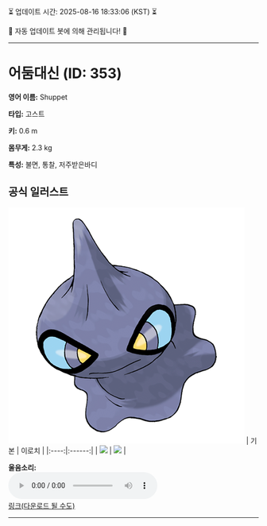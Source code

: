 
⏳ 업데이트 시간: 2025-08-16 18:33:06 (KST) ⏳

🤖 자동 업데이트 봇에 의해 관리됩니다! 🤖

---

# 어둠대신 (ID: 353)
**영어 이름:** Shuppet

**타입:** 고스트

**키:** 0.6 m

**몸무게:** 2.3 kg

**특성:** 불면, 통찰, 저주받은바디

## 공식 일러스트
![](https://raw.githubusercontent.com/PokeAPI/sprites/master/sprites/pokemon/other/official-artwork/353.png)
| 기본 | 이로치 |
|:----:|:------:|
| <img src="http://play.pokemonshowdown.com/sprites/ani/shuppet.gif" width="200"> | <img src="http://play.pokemonshowdown.com/sprites/ani-shiny/shuppet.gif" width="200"> |

**울음소리:**<br><audio controls src="https://raw.githubusercontent.com/PokeAPI/cries/main/cries/pokemon/latest/353.ogg"></audio><br> [링크(다운로드 될 수도)](https://raw.githubusercontent.com/PokeAPI/cries/main/cries/pokemon/latest/353.ogg)


---
